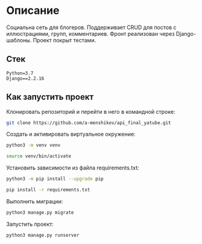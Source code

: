 # Описание

Cоциальна сеть для блогеров. Поддерживает CRUD для постов с иллюстрациями, групп, комментариев.
Фронт реализован через Django-шаблоны. Проект покрыт тестами.

## Стек

```text
Python=3.7
Django==2.2.16
```

## Как запустить проект

Клонировать репозиторий и перейти в него в командной строке:

```bash
git clone https://github.com/a-menshikov/api_final_yatube.git
```

Cоздать и активировать виртуальное окружение:

```bash
python3 -m venv venv
```

```bash
source venv/bin/activate
```

Установить зависимости из файла requirements.txt:

```bash
python3 -m pip install --upgrade pip
```

```bash
pip install -r requirements.txt
```

Выполнить миграции:

```bash
python3 manage.py migrate
```

Запустить проект:

```bash
python3 manage.py runserver
```
